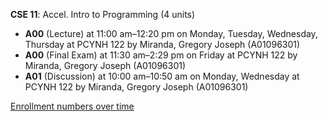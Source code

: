 **CSE 11**: Accel. Intro to Programming (4 units)

- **A00** (Lecture) at 11:00 am–12:20 pm on Monday, Tuesday, Wednesday, Thursday at PCYNH 122 by Miranda, Gregory Joseph (A01096301)
- **A00** (Final Exam) at 11:30 am–2:29 pm on Friday at PCYNH 122 by Miranda, Gregory Joseph (A01096301)
- **A01** (Discussion) at 10:00 am–10:50 am on Monday, Wednesday at PCYNH 122 by Miranda, Gregory Joseph (A01096301)

[Enrollment numbers over time](./CSE11.tsv)
